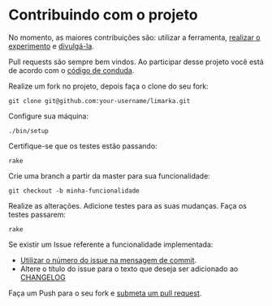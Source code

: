 # Contribuindo com o projeto

No momento, as maiores contribuições são: utilizar a ferramenta, [realizar o experimento]
e [divulgá-la](https://github.com/abntex/limarka/wiki/Imprensa).

[realizar o experimento]: https://github.com/abntex/limarka/wiki/Experimentos

Pull requests são sempre bem vindos. Ao participar desse projeto você está de 
acordo com o [código de conduda].

[código de conduda]: https://github.com/abntex/limarka/blob/master/CONTRIBUTING.md

Realize um fork no projeto, depois faça o clone do seu fork:

    git clone git@github.com:your-username/limarka.git

Configure sua máquina:

    ./bin/setup

Certifique-se que os testes estão passando:

    rake

Crie uma branch a partir da master para sua funcionalidade:

    git checkout -b minha-funcionalidade

Realize as alterações. Adicione testes para as suas mudanças. Faça os testes passarem:

    rake

Se existir um Issue referente a funcionalidade implementada:

- [Utilizar o número do issue na mensagem de commit](https://help.github.com/articles/closing-issues-via-commit-messages/).
- Altere o título do issue para o texto que deseja ser adicionado ao [CHANGELOG](https://github.com/abntex/limarka/blob/master/CHANGELOG.md)

Faça um Push para o seu fork e [submeta um pull request][pr].

[pr]: https://github.com/abntex/limarka/compare/
